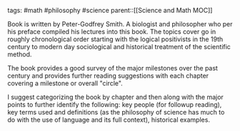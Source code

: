 tags: #math #philosophy #science
parent::[[Science and Math MOC]]

Book is written by Peter-Godfrey Smith. A biologist and philosopher who per his preface compiled his lectures into this book. The topics cover go in roughly chronological order starting with the logical positivists in the 19th century to modern day sociological and historical treatment of the scientific method.

The book provides a good survey of the major milestones over the past century and provides further reading suggestions with each chapter covering a milestone or overall "circle".

I suggest categorizing the book by chapter and then along with the major points to further identify the following: key people (for followup reading), key terms used and definitions (as the philosophy of science has much to do with the use of language and its full context), historical examples.
